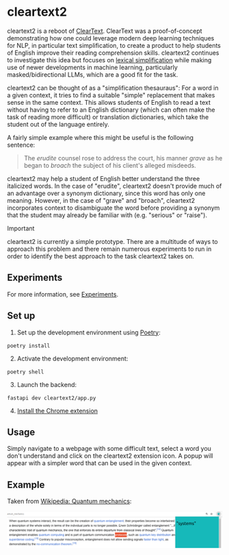 # cleartext2

cleartext2 is a reboot of [ClearText](https://github.com/bencwallace/cleartext). ClearText was a proof-of-concept
demonstrating how one could leverage modern deep learning techniques for NLP, in particular text simplification,
to create a product to help students of English improve their reading comprehension skills. cleartext2 continues
to investigate this idea but focuses on [lexical simplification](https://en.wikipedia.org/wiki/Lexical_simplification)
while making use of newer developments in machine learning, particularly masked/bidirectional LLMs, which are a good
fit for the task.

cleartext2 can be thought of as a "simplification thesauraus": For a word in a given context, it tries to
find a suitable "simple" replacement that makes sense in the same context. This allows students of English
to read a text without having to refer to an English dictionary (which can often make the task of reading
more difficult) or translation dictionaries, which take the student out of the language entirely.

A fairly simple example where this might be useful is the following sentence:

> The *erudite* counsel rose to address the court, his manner *grave* as he began to *broach* the subject of his client's alleged misdeeds.

cleartext2 may help a student of English better understand the three italicized words. In the case of "erudite", cleartext2
doesn't provide much of an advantage over a synonym dictionary, since this word has only one meaning. However, in the case of
"grave" and "broach", cleartext2 incorporates context to disambiguate the word before providing a synonym that the student
may already be familiar with (e.g. "serious" or "raise").

> [!IMPORTANT]
> cleartext2 is currently a simple prototype. There are a multitude of ways to approach this problem and there remain numerous experiments to run in order to identify the best approach to the task cleartext2 takes on.

## Experiments

For more information, see [Experiments](experiments/README.md).

## Set up

1. Set up the development environment using [Poetry](https://python-poetry.org/docs/#installation):

```
poetry install
```

2. Activate the development environment:

```
poetry shell
```

3. Launch the backend:

```
fastapi dev cleartext2/app.py
```

4. [Install the Chrome extension](chrome/README.md)

## Usage

Simply navigate to a webpage with some difficult text, select a word you don't understand and
click on the cleartext2 extension icon. A popup will appear with a simpler word that can be
used in the given context.

## Example

Taken from [Wikipedia: Quantum mechanics](https://en.wikipedia.org/wiki/Quantum_mechanics):

![](assets/example.png)
